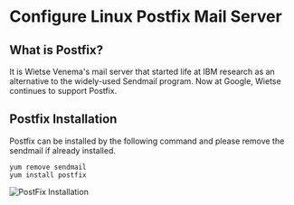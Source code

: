 # Configure Linux Postfix Mail Server

## What is Postfix? 
It is Wietse Venema's mail server that started life at IBM research as an alternative to the widely-used Sendmail program. Now at Google, Wietse continues to support Postfix.

## Postfix Installation

Postfix can be installed by the following command and please remove the sendmail if already installed.

    yum remove sendmail
    yum install postfix

![PostFix Installation](\img\InstallPostfix.PNG)